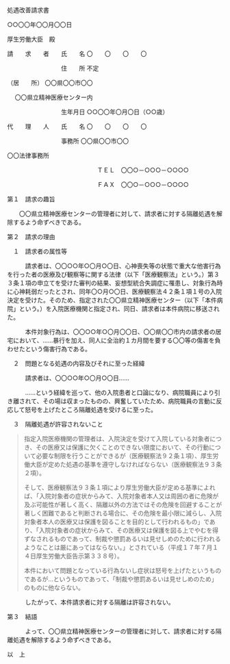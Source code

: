 処遇改善請求書

○○〇〇年〇〇月〇〇日

厚生労働大臣　殿

請　　求　　者　　氏　　名 〇　　〇　　〇　　〇

　　　　　　　　　住　　所 不定

（居　　所） 〇〇県〇〇市〇〇

　 〇〇県立精神医療センター内

　　　　　　　　　生年月日 ○○〇〇年〇月〇日（○○歳）

代　　理　　人　　氏　　名 〇　　〇　　〇　　〇

　　　　　　　　　事務所 〇〇県〇〇市〇〇

〇〇法律事務所

　　　　　　　　　　　　　　　ＴＥＬ　〇〇○－○○○－○○○○

　　　　　　　　　　　　　　　ＦＡＸ　〇〇○－○○○－○○○○

第１　請求の趣旨

　　〇〇県立精神医療センターの管理者に対して、請求者に対する隔離処遇を解除するよう命ずべきである。

第２　請求の理由

　１　請求者の属性等

　　　請求者は、〇〇○○年○〇月○〇日、心神喪失等の状態で重大な他害行為を行った者の医療及び観察等に関する法律（以下「医療観察法」という。）第３３条１項の申立てを受けた審判の結果、妄想型統合失調症に罹患し、対象行為時に心神耗弱だったとされ、同年〇○月○〇日、医療観察法４２条１項１号の入院決定を受けた。そのため、指定された〇〇県立精神医療センター（以下「本件病院」という。）を入院医療機関と指定され、同日、請求者は本件病院に移送された。

　　　本件対象行為は、〇〇○○年○〇月〇〇日、〇〇県〇〇市内の請求者の居宅において、......暴行を加え、同人に全治約１カ月間を要する〇〇等の傷害を負わせたという傷害行為である。

　２　問題となる処遇の内容及びそれに至った経緯

　　　請求者は、〇〇○○年○〇月○〇日......

　　　......という経緯を巡って、他の入院患者と口論になり、病院職員により引き離されて、その場は収まったものの、興奮していたため、病院職員の言動に反応して怒号を上げたところ隔離処遇を受けるに至った。

　３　隔離処遇が許容されないこと

> 指定入院医療機関の管理者は、入院決定を受けて入院している対象者につき、その医療又は保護に欠くことのできない限度において、その行動について必要な制限を行うことができるが（医療観察法９２条１項）、厚生労働大臣が定めた処遇の基準を遵守しなければならない（医療観察法９３条２項）。
>
> そして、医療観察法９３条１項により厚生労働大臣が定める基準によれば、「入院対象者の症状からみて、入院対象者本人又は周囲の者に危険が及ぶ可能性が著しく高く、隔離以外の方法ではその危険を回避することが著しく困難であると判断される場合に、その危険を最小限に減らし、入院対象者本人の医療又は保護を図ることを目的として行われるもの」であり、「入院対象者の症状からみて、その医療又は保護を図る上でやむを得ずなされるものであって、制裁や懲罰あるいは見せしめのために行われるようなことは厳にあってはならない。」とされている（平成１７年７月１４日厚生労働大臣告示第３３８号）。
>
> 本件において問題となっている行為ないし症状は怒号を上げたというものであるが...というものであって、「制裁や懲罰あるいは見せしめのため」のものに他ならない。

　　　したがって、本件請求者に対する隔離は許容されない。

第３　結語

　　　よって、〇〇県立精神医療センターの管理者に対して、請求者に対する隔離処遇を解除するよう命ずべきである。

以　上
